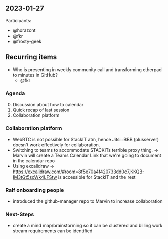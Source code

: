 ## 2023-01-27
Participants:
* @horazont
* @fkr
* @frosty-geek

## Recurring items
* Who is presenting in weekly community call and transforming etherpad to minutes in GitHub?
  * @fkr

### Agenda

0. Discussion about how to calendar
1. Quick recap of last session
2. Collaboration platform

### Collaboration platform

- WebRTC is not possible for StackIT atm, hence Jitsi+BBB (plusserver) doesn't work effectively for collaboration.
- Switching to teams to accommodate STACKITs terrible proxy thing.
-> Marvin will create a Teams Calendar Link that we're going to document in the calendar repo
- Using excalidraw
-> https://excalidraw.com/#room=8f5e70a4f420733dd0c7,KKQB-IM3tGt5soWk4LFStw is accessible for StackIT and the rest

### Ralf onboarding people

- introduced the github-manager repo to Marvin to increase collaboration

### Next-Steps

- create a mind map/brainstorming so it can be clustered and billing work stream requirements can be identified
